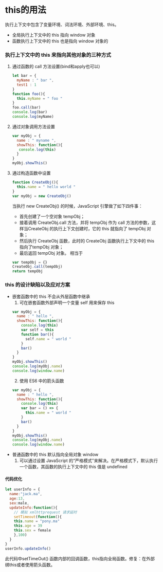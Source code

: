 # this的用法
执行上下文中包含了变量环境、词法环境、外部环境、this。

- 全局执行上下文中的 this 指向 window 对象
- 函数执行上下文中的 this 也是指向 window 对象的
  
### 执行上下文中的 this 来指向其他对象的三种方式

  1. 通过函数的 call 方法设置(bind和apply也可以)
      ``` javascript
      let bar = {
        myName : " bar ",
        test1 : 1
      }
      function foo(){
        this.myName = " foo "
      }
      foo.call(bar)
      console.log(bar)
      console.log(myName)
      ```

  2. 通过对象调用方法设置
      ``` javascript
      var myObj = {
        name : " myname ",
        showThis: function(){
         console.log(this)
        }
      }
      myObj.showThis()
      ```

  3. 通过构造函数中设置
     
      ``` javascript
      function CreateObj(){
        this.name = " hello world "
      }
      var myObj = new CreateObj()
      ```
      当执行 new CreateObj() 的时候，JavaScript 引擎做了如下四件事：
      - 首先创建了一个空对象 tempObj；
      - 接着调用 CreateObj.call 方法，并将 tempObj 作为 call 方法的参数，这样当CreateObj 的执行上下文创建时，它的 this 就指向了 tempObj 对象；
      - 然后执行 CreateObj 函数，此时的 CreateObj 函数执行上下文中的 this 指向了tempObj 对象；
      - 最后返回 tempObj 对象。
    相当于
      ``` javascript
      var tempObj = {}
      CreateObj.call(tempObj)
      return tempObj
      ```
### this 的设计缺陷以及应对方案

- 嵌套函数中的 this 不会从外层函数中继承
  1. 可在嵌套函数外部声明一个变量 self 用来保存 this
    ``` javascript
    var myObj = {
      name : " hello ",
      showThis: function(){
        console.log(this)
        var self = this
        function bar(){
          self.name = " world "
        }
        bar()
      }
    }
    myObj.showThis()
    console.log(myObj.name)
    console.log(window.name)
    ```
  2. 使用 ES6 中的箭头函数
    ``` javascript
    var myObj = {
      name : " hello ",
      showThis: function(){
        console.log(this)
        var bar = () => {
          this.name = " world "
        }
        bar()
      }
    }
    myObj.showThis()
    console.log(myObj.name)
    console.log(window.name)
    ```
- 普通函数中的 this 默认指向全局对象 window
  1. 可以通过设置 JavaScript 的“严格模式”来解决。在严格模式下，默认执行一个函数，其函数的执行上下文中的 this 值是 undefined
   


#### 代码优化
  ``` javascript
  let userInfo = {
    name:"jack.ma",
    age:13,
    sex:male,
    updateInfo:function(){
      // 模拟 xmlhttprequest 请求延时
      setTimeout(function(){
      this.name = "pony.ma"
      this.age = 39
      this.sex = female
      },100)
    }
  }
  userInfo.updateInfo()
  ```
  此代码中setTimeOut() 函数内部的回调函数，this指向全局函数。修复：在外部绑this或者使用箭头函数。
